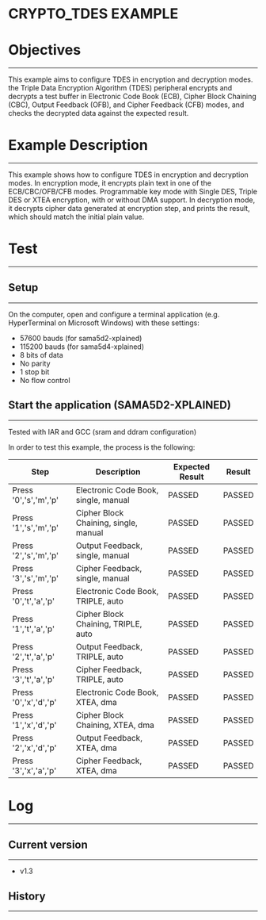 CRYPTO_TDES EXAMPLE
============

# Objectives
------------
This example aims to configure TDES in encryption and decryption modes. the
Triple Data Encryption Algorithm (TDES) peripheral  encrypts and decrypts a
test buffer in Electronic Code Book (ECB), Cipher Block Chaining (CBC), Output
Feedback (OFB), and Cipher Feedback (CFB) modes, and checks the decrypted data
against the expected result.

# Example Description
---------------------
This example shows how to configure TDES in encryption and decryption modes. In
encryption mode, it encrypts plain text in one of the ECB/CBC/OFB/CFB modes.
Programmable key mode with Single DES, Triple DES or XTEA encryption, with or
without DMA support.
In decryption mode, it decrypts cipher data generated at encryption step, and
prints the result, which should match the initial plain value.

# Test
------

## Setup
--------
On the computer, open and configure a terminal application
(e.g. HyperTerminal on Microsoft Windows) with these settings:
 - 57600 bauds (for sama5d2-xplained)
 - 115200 bauds (for sama5d4-xplained)
 - 8 bits of data
 - No parity
 - 1 stop bit
 - No flow control

## Start the application (SAMA5D2-XPLAINED)
--------

Tested with IAR and GCC (sram and ddram configuration)

In order to test this example, the process is the following:

Step | Description | Expected Result | Result
-----|-------------|-----------------|-------
Press '0','s','m','p' | Electronic Code Book, single, manual | PASSED | PASSED
Press '1','s','m','p' | Cipher Block Chaining, single, manual | PASSED | PASSED
Press '2','s','m','p' | Output Feedback, single, manual | PASSED | PASSED
Press '3','s','m','p' | Cipher Feedback, single, manual | PASSED | PASSED
Press '0','t','a','p' | Electronic Code Book, TRIPLE, auto | PASSED | PASSED
Press '1','t','a','p' | Cipher Block Chaining, TRIPLE, auto | PASSED | PASSED
Press '2','t','a','p' | Output Feedback, TRIPLE, auto | PASSED | PASSED
Press '3','t','a','p' | Cipher Feedback, TRIPLE, auto | PASSED | PASSED
Press '0','x','d','p' | Electronic Code Book, XTEA, dma | PASSED | PASSED
Press '1','x','d','p' | Cipher Block Chaining, XTEA, dma | PASSED | PASSED
Press '2','x','d','p' | Output Feedback, XTEA, dma | PASSED | PASSED
Press '3','x','a','p' | Cipher Feedback, XTEA, dma | PASSED | PASSED

# Log
------

## Current version
--------
 - v1.3

## History
--------
